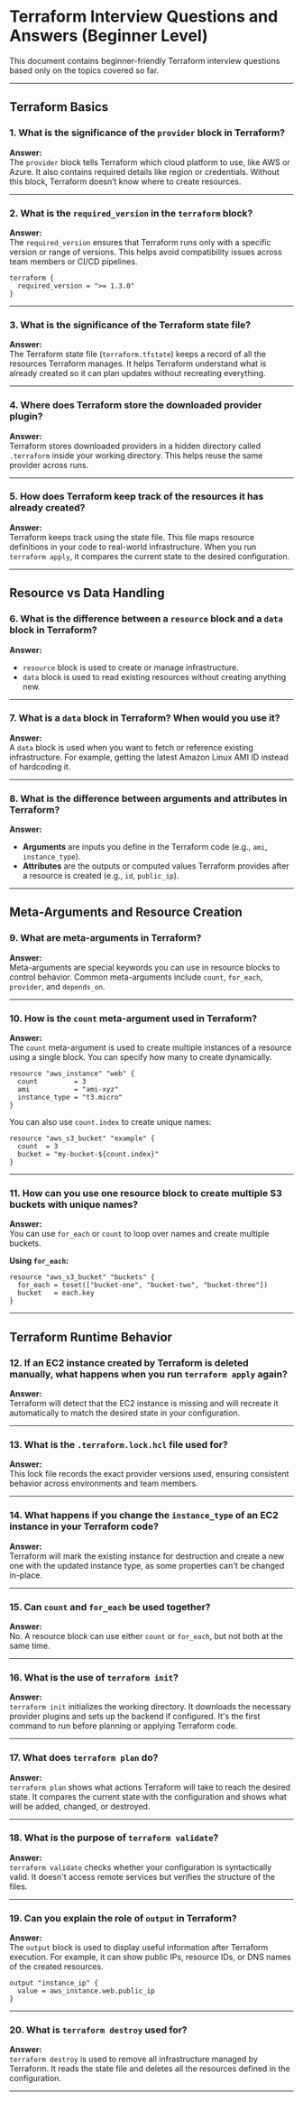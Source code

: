 #  Terraform Interview Questions and Answers (Beginner Level)

This document contains beginner-friendly Terraform interview questions based only on the topics covered so far.

---

##  Terraform Basics

### 1. What is the significance of the `provider` block in Terraform?

**Answer:**  
The `provider` block tells Terraform which cloud platform to use, like AWS or Azure. It also contains required details like region or credentials. Without this block, Terraform doesn’t know where to create resources.

---

### 2. What is the `required_version` in the `terraform` block?

**Answer:**  
The `required_version` ensures that Terraform runs only with a specific version or range of versions. This helps avoid compatibility issues across team members or CI/CD pipelines.

```hcl
terraform {
  required_version = ">= 1.3.0"
}
```

---

### 3. What is the significance of the Terraform state file?

**Answer:**  
The Terraform state file (`terraform.tfstate`) keeps a record of all the resources Terraform manages. It helps Terraform understand what is already created so it can plan updates without recreating everything.

---

### 4. Where does Terraform store the downloaded provider plugin?

**Answer:**  
Terraform stores downloaded providers in a hidden directory called `.terraform` inside your working directory. This helps reuse the same provider across runs.

---

### 5. How does Terraform keep track of the resources it has already created?

**Answer:**  
Terraform keeps track using the state file. This file maps resource definitions in your code to real-world infrastructure. When you run `terraform apply`, it compares the current state to the desired configuration.

---

##  Resource vs Data Handling

### 6. What is the difference between a `resource` block and a `data` block in Terraform?

**Answer:**  
- `resource` block is used to create or manage infrastructure.
- `data` block is used to read existing resources without creating anything new.

---

### 7. What is a `data` block in Terraform? When would you use it?

**Answer:**  
A `data` block is used when you want to fetch or reference existing infrastructure. For example, getting the latest Amazon Linux AMI ID instead of hardcoding it.

---

### 8. What is the difference between arguments and attributes in Terraform?

**Answer:**  
- **Arguments** are inputs you define in the Terraform code (e.g., `ami`, `instance_type`).
- **Attributes** are the outputs or computed values Terraform provides after a resource is created (e.g., `id`, `public_ip`).

---

##  Meta-Arguments and Resource Creation

### 9. What are meta-arguments in Terraform?

**Answer:**  
Meta-arguments are special keywords you can use in resource blocks to control behavior. Common meta-arguments include `count`, `for_each`, `provider`, and `depends_on`.

---

### 10. How is the `count` meta-argument used in Terraform?

**Answer:**  
The `count` meta-argument is used to create multiple instances of a resource using a single block. You can specify how many to create dynamically.

```hcl
resource "aws_instance" "web" {
  count         = 3
  ami           = "ami-xyz"
  instance_type = "t3.micro"
}
```

You can also use `count.index` to create unique names:

```hcl
resource "aws_s3_bucket" "example" {
  count  = 3
  bucket = "my-bucket-${count.index}"
}
```

---

### 11. How can you use one resource block to create multiple S3 buckets with unique names?

**Answer:**  
You can use `for_each` or `count` to loop over names and create multiple buckets.

**Using `for_each`:**
```hcl
resource "aws_s3_bucket" "buckets" {
  for_each = toset(["bucket-one", "bucket-two", "bucket-three"])
  bucket   = each.key
}
```

---

##  Terraform Runtime Behavior

### 12. If an EC2 instance created by Terraform is deleted manually, what happens when you run `terraform apply` again?

**Answer:**  
Terraform will detect that the EC2 instance is missing and will recreate it automatically to match the desired state in your configuration.

---

### 13. What is the `.terraform.lock.hcl` file used for?

**Answer:**  
This lock file records the exact provider versions used, ensuring consistent behavior across environments and team members.

---

### 14. What happens if you change the `instance_type` of an EC2 instance in your Terraform code?

**Answer:**  
Terraform will mark the existing instance for destruction and create a new one with the updated instance type, as some properties can't be changed in-place.

---

### 15. Can `count` and `for_each` be used together?

**Answer:**  
No. A resource block can use either `count` or `for_each`, but not both at the same time.

---

### 16. What is the use of `terraform init`?

**Answer:**  
`terraform init` initializes the working directory. It downloads the necessary provider plugins and sets up the backend if configured. It's the first command to run before planning or applying Terraform code.

---

### 17. What does `terraform plan` do?

**Answer:**  
`terraform plan` shows what actions Terraform will take to reach the desired state. It compares the current state with the configuration and shows what will be added, changed, or destroyed.

---

### 18. What is the purpose of `terraform validate`?

**Answer:**  
`terraform validate` checks whether your configuration is syntactically valid. It doesn't access remote services but verifies the structure of the files.

---

### 19. Can you explain the role of `output` in Terraform?

**Answer:**  
The `output` block is used to display useful information after Terraform execution. For example, it can show public IPs, resource IDs, or DNS names of the created resources.

```hcl
output "instance_ip" {
  value = aws_instance.web.public_ip
}
```

---

### 20. What is `terraform destroy` used for?

**Answer:**  
`terraform destroy` is used to remove all infrastructure managed by Terraform. It reads the state file and deletes all the resources defined in the configuration.

---